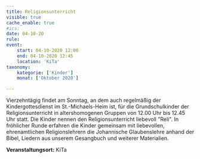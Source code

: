 ```yaml
---
title: Religionsunterricht
visible: true
cache_enable: true
#ics: 
date: 04-10-20
rule: 
event:
	start: 04-10-2020 12:00
	end: 04-10-2020 12:45
	location: 'KiTa'
taxonomy:
	kategorie: ['Kinder']
	monat: ['Oktober 2020']

---
```

Vierzehntägig findet am Sonntag, an dem auch regelmäßig der Kindergottesdienst im St.-Michaels-Heim ist, für die Grundschulkinder der Religionsunterricht in altershomogenen Gruppen von 12.00 Uhr bis 12.45 Uhr statt. Die Kinder nennen den Religionsunterricht liebevoll "Reli". In fröhlicher Runde erfahren die Kinder gemeinsam mit liebevollen, ehrenamtlichen Religionslehrern die Johannische Glaubenslehre anhand der Bibel, Liedern aus unserem Gesangbuch und weiterer Materialien.



**Veranstaltungsort:** KiTa

